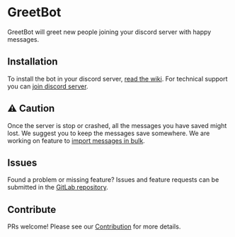 # GreetBot

GreetBot will greet new people joining your discord server with happy messages.

## Installation

To install the bot in your discord server, [read the wiki](https://gitlab.com/codecarrot/greetbot/wikis/home). For technical support you can [join discord server](https://discord.gg/ZuBRbEw).

## ⚠ Caution

Once the server is stop or crashed, all the messages you have saved might lost. We suggest you to keep the messages save somewhere. We are working on feature to [import messages in bulk](https://gitlab.com/codecarrot/greetbot/issues/1).

## Issues

Found a problem or missing feature? Issues and feature requests can be submitted in the [GitLab repository](https://gitlab.com/codecarrot/greetbot).

## Contribute

PRs welcome! Please see our [Contribution](https://gitlab.com/codecarrot/greetbot/wikis/contribution) for more details.
